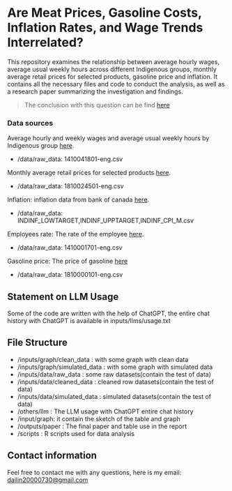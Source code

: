 # Are Meat Prices, Gasoline Costs, Inflation Rates, and Wage Trends Interrelated?

This repository examines the relationship between average hourly wages, average usual weekly hours across different Indigenous groups, monthly average retail prices for selected products, gasoline price and inflation. It contains all the necessary files and code to conduct the analysis, as well as a research paper summarizing the investigation and findings.

> The conclusion with this question can be find [here](/output/paper(1).pdf)

### Data sources

Average hourly and weekly wages and average usual weekly hours by Indigenous group [here](https://www150.statcan.gc.ca/t1/tbl1/en/cv.action?pid=1410041801).
* /data/raw_data: 1410041801-eng.csv

Monthly average retail prices for selected products [here](https://www150.statcan.gc.ca/t1/tbl1/en/cv.action?pid=1810024501).
* /data/raw_data: 1810024501-eng.csv

Inflation: inflation data from bank of canada [here](https://www.bankofcanada.ca/rates/indicators/capacity-and-inflation-pressures/inflation).
* /data/raw_data: INDINF_LOWTARGET,INDINF_UPPTARGET,INDINF_CPI_M.csv

Employees rate: The rate of the employee [here](https://www150.statcan.gc.ca/t1/tbl1/en/tv.action?pid=1410001701&pickMembers%5B0%5D=1.1&pickMembers%5B1%5D=2.10&cubeTimeFrame.startMonth=01&cubeTimeFrame.startYear=2017&cubeTimeFrame.endMonth=12&cubeTimeFrame.endYear=2023&referencePeriods=20170101%2C20231201).
* /data/raw_data: 1410001701-eng.csv

Gasoline price: The price of gasoline [here](https://www150.statcan.gc.ca/t1/tbl1/en/tv.action?pid=1810000101)
* /data/raw_data: 1810000101-eng.csv

## Statement on LLM Usage

Some of the code are written with the help of ChatGPT, the entire chat history with ChatGPT is available in inputs/llms/usage.txt

## File Structure

* /inputs/graph/clean_data : with some graph with clean data
* /inputs/graph/simulated_data : with some graph with simulated data
* /inputs/data/raw_data : some raw datasets(contain the test of data)
* /inputs/data/cleaned_data : cleaned row datasets(contain the test of data)
* /inputs/data/simulated_data : simulated datasets(contain the test of data)
* /others/llm : The LLM usage with ChatGPT entire chat history
* /input/graph: it contain the sketch of the table and graph
* /outputs/paper : The final paper and table use in the report
* /scripts : R scripts used for data analysis

## Contact information

Feel free to contact me with any questions, here is my email: dailin20000730@gmail.com
